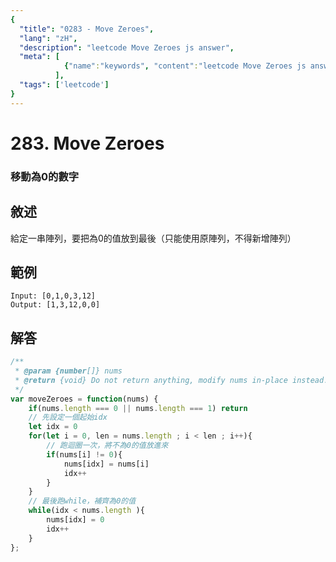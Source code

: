 ```yaml
---
{
  "title": "0283 - Move Zeroes",
  "lang": "zH",
  "description": "leetcode Move Zeroes js answer",
  "meta": [
            {"name":"keywords", "content":"leetcode Move Zeroes js answer,Move Zeroes"},
          ],
  "tags": ['leetcode']
}
---
```

# 283. Move Zeroes
### 移動為0的數字

## 敘述
給定一串陣列，要把為0的值放到最後（只能使用原陣列，不得新增陣列）

## 範例
```
Input: [0,1,0,3,12]
Output: [1,3,12,0,0]
```

## 解答
```javascript
/**
 * @param {number[]} nums
 * @return {void} Do not return anything, modify nums in-place instead.
 */
var moveZeroes = function(nums) {
    if(nums.length === 0 || nums.length === 1) return 
    // 先設定一個起始idx
    let idx = 0
    for(let i = 0, len = nums.length ; i < len ; i++){
        // 跑迴圈一次，將不為0的值放進來
        if(nums[i] != 0){
            nums[idx] = nums[i]
            idx++
        }
    }
    // 最後跑while，補齊為0的值
    while(idx < nums.length ){
        nums[idx] = 0
        idx++
    }
};
```
